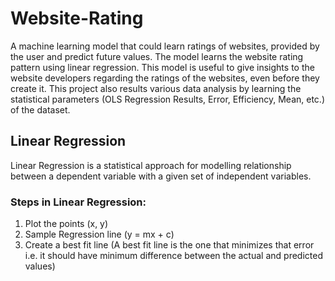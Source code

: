 # Website-Rating
A machine learning model that could learn ratings of websites, provided by the user and predict future values. The model learns the website rating pattern using linear regression. This model is useful to give insights to the website developers regarding the ratings of the websites, even before they create it.
This project also results various data analysis by learning the statistical parameters (OLS Regression Results, Error, Efficiency, Mean, etc.) of the dataset.

## Linear Regression
Linear Regression is a statistical approach for modelling relationship between a dependent variable with a given set of independent variables.

### Steps in Linear Regression:
1. Plot the points (x, y)
2. Sample Regression line (y = mx + c)
3. Create a best fit line (A best fit line is the one that minimizes that error i.e. it should have minimum difference between the actual and predicted values)
